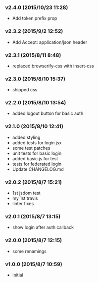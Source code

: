 ### v2.4.0	(2015/10/23 11:28)
* Add token prefix prop

### v2.3.2	(2015/9/2 12:52)
* Add Accept: application/json header

### v2.3.1	(2015/8/11 8:48)
* replaced browserify-css with insert-css

### v2.3.0	(2015/8/10 15:37)
* shipped css

### v2.2.0	(2015/8/10 13:54)
* added logout button for basic auth

### v2.1.0	(2015/8/10 12:41)
* added styling
* added tests for login.jsx
* some test patches
* unit tests for basic login
* added basic.js for test
* tests for federated login
* Update CHANGELOG.md

### v2.0.2	(2015/8/7 15:21)
* 1st jsdom test
* my 1st travis
* linter fixes

### v2.0.1	(2015/8/7 13:15)
* show login after auth callback

### v2.0.0	(2015/8/7 12:15)
* some renamings

### v1.0.0	(2015/8/7 10:59)
* initial

